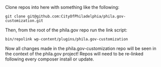 Clone repos into here with something like the following:

```
git clone git@github.com:CityOfPhiladelphia/phila.gov-customization.git
```

Then, from the root of the phila.gov repo run the link script:

```
bin/repolink wp-content/plugins/phila.gov-customization
```

Now all changes made in the phila.gov-customization repo will be seen
in the context of the phila.gov project! Repos will need to be re-linked
following every composer install or update.
